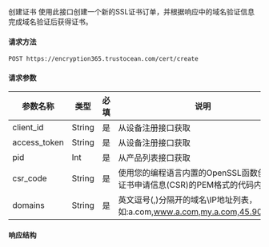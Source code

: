 创建证书
使用此接口创建一个新的SSL证书订单，并根据响应中的域名验证信息完成域名验证后获得证书。
#### 请求方法
```
POST https://encryption365.trustocean.com/cert/create
```
#### 请求参数
|  参数名称   | 类型  | 必填 | 说明 |
|  ----  | ----  | ----  | ----  |
| client_id  | String | 是 | 从设备注册接口获取 |
| access_token  | String | 是 | 从设备注册接口获取 |
| pid  | Int | 是 | 从产品列表接口获取 |
| csr_code  | String | 是 | 使用您的编程语言内置的OpenSSL函数创建的证书申请信息(CSR)的PEM格式的代码内容 |
| domains  | String | 是 | 英文逗号(,)分隔开的域名\IP地址列表，如:a.com,www.a.com,my.a.com,45.90.90.90 |

#### 响应结构
```json

```